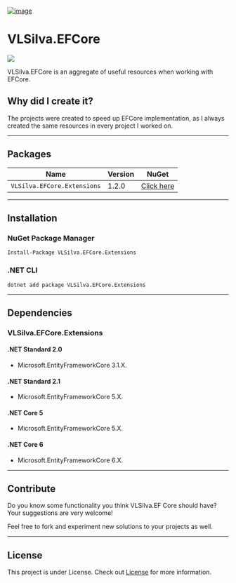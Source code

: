 [![image](https://img.shields.io/badge/LinkedIn-0077B5?style=for-the-badge&logo=linkedin&logoColor=white)](https://www.linkedin.com/in/vitorluisdss/)
# VLSilva.EFCore

<img src="https://i.imgur.com/plcvDhF.png">

VLSilva.EFCore is an aggregate of useful resources when working with EFCore.

## Why did I create it?
The projects were created to speed up EFCore implementation, as I always created the same resources in every project I worked on.

---

## Packages
| Name |  Version | NuGet |
| ------- | ----- | ----- |
| `VLSilva.EFCore.Extensions` | 1.2.0 | [Click here](https://www.nuget.org/packages/VLSilva.EFCore.Extensions) |

---

## Installation

### NuGet Package Manager
    Install-Package VLSilva.EFCore.Extensions

### .NET CLI
    dotnet add package VLSilva.EFCore.Extensions
    
---

## Dependencies

### VLSilva.EFCore.Extensions

#### .NET Standard 2.0
- Microsoft.EntityFrameworkCore 3.1.X.

#### .NET Standard 2.1
- Microsoft.EntityFrameworkCore 5.X.

#### .NET Core 5
- Microsoft.EntityFrameworkCore 5.X.

#### .NET Core 6
- Microsoft.EntityFrameworkCore 6.X.

---
 
## Contribute
Do you know some functionality you think VLSilva.EF Core should have? Your suggestions are very welcome!

Feel free to fork and experiment new solutions to your projects as well.

---

## License

This project is under License. Check out [License](LICENSE) for more information.

